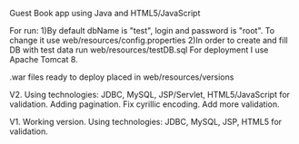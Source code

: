 Guest Book app using Java and HTML5/JavaScript

For run:
1)By default dbName is "test", login and password is "root". To change it use web/resources/config.properties
2)In order to create and fill DB with test data run web/resources/testDB.sql
For deployment I use Apache Tomcat 8.

.war files ready to deploy placed in web/resources/versions

V2. Using technologies: JDBC, MySQL, JSP/Servlet, HTML5/JavaScript for validation.
Adding pagination. Fix cyrillic encoding. Add more validation.

V1. Working version. Using technologies: JDBC, MySQL, JSP, HTML5 for validation.



